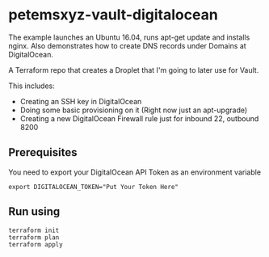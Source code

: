 # petemsxyz-vault-digitalocean

The example launches an Ubuntu 16.04, runs apt-get update and installs nginx. Also demonstrates how to create DNS records under Domains at DigitalOcean.

A Terraform repo that creates a Droplet that I'm going to later use for Vault.

This includes:

* Creating an SSH key in DigitalOcean
* Doing some basic provisioning on it (Right now just an apt-upgrade)
* Creating a new DigitalOcean Firewall rule just for inbound 22, outbound 8200

## Prerequisites

You need to export your DigitalOcean API Token as an environment variable

    export DIGITALOCEAN_TOKEN="Put Your Token Here"

## Run using

    terraform init
    terraform plan
    terraform apply
